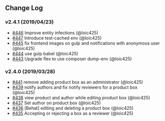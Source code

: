 ## Change Log

### v2.4.1 (2019/04/23)
- [#446](https://github.com/Jedisjeux/Jedisjeux/pull/446) Improve entity infections (@loic425)
- [#447](https://github.com/Jedisjeux/Jedisjeux/pull/447) Introduce test-cached env (@loic425)
- [#445](https://github.com/Jedisjeux/Jedisjeux/pull/445) fix frontend images on gulp and notifications with anonymous user (@loic425)
- [#444](https://github.com/Jedisjeux/Jedisjeux/pull/444) use gulp babel (@loic425)
- [#443](https://github.com/Jedisjeux/Jedisjeux/pull/443) Upgrade flex to use composer dump-env (@loic425)

### v2.4.0 (2019/03/28)
- [#441](https://github.com/Jedisjeux/Jedisjeux/pull/441) remove adding product box as an administrator (@loic425)
- [#439](https://github.com/Jedisjeux/Jedisjeux/pull/439) notify authors and fix notify reviewers for a product box (@loic425)
- [#438](https://github.com/Jedisjeux/Jedisjeux/pull/438) view product and author while editing product box (@loic425)
- [#437](https://github.com/Jedisjeux/Jedisjeux/pull/437) Set author on product box (@loic425)
- [#436](https://github.com/Jedisjeux/Jedisjeux/pull/436) [Behat] editing and deleting a product box (@loic425)
- [#435](https://github.com/Jedisjeux/Jedisjeux/pull/435) Accepting or rejecting a box as a reviewer (@loic425)
